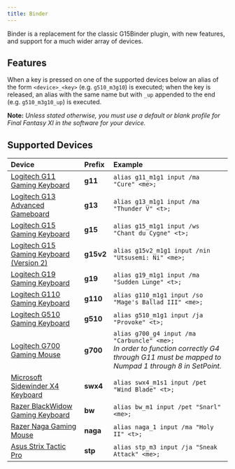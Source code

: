 ```yaml
---
title: Binder
---
```


Binder is a replacement for the classic G15Binder plugin, with new features, and support for a much wider array of devices.

## Features

When a key is pressed on one of the supported devices below an alias of the form `<device>_<key>` (e.g. `g510_m3g10`) is executed; when the key is released, an alias with the same name but with `_up` appended to the end (e.g. `g510_m3g10_up`) is executed.

**Note:** *Unless stated otherwise, you must use a default or blank profile for Final Fantasy XI in the software for your device.*

## Supported Devices

| Device | Prefix | Example |
|:---|:---|:---|
| [Logitech G11 Gaming Keyboard](http://www.logitech.com/en-us/support/keyboards/285) | **g11** | `alias g11_m1g1 input /ma "Cure" <me>;` |
| [Logitech G13 Advanced Gameboard](http://www.logitech.com/en-us/keyboards/keyboards/g13-advanced-gameboard) | **g13** | `alias g13_m1g1 input /ma "Thunder V" <t>;` |
| [Logitech G15 Gaming Keyboard](http://www.logitech.com/en-us/411/180) | **g15** | `alias g15_m1g1 input /ws "Chant du Cygne" <t>;` |
| [Logitech G15 Gaming Keyboard (Version 2)](http://www.logitech.com/en-us/411/3498) | **g15v2** | `alias g15v2_m1g1 input /nin "Utsusemi: Ni" <me>;` |
| [Logitech G19 Gaming Keyboard](http://www.logitech.com/en-us/gaming/mice-keyboard-combos/g19-keyboard-for-gaming) | **g19** | `alias g19_m1g1 input /ma "Sudden Lunge" <t>;` |
| [Logitech G110 Gaming Keyboard](http://www.logitech.com/en-us/gaming/mice-keyboard-combos/gaming-keyboard-g110) | **g110** | `alias g110_m1g1 input /so "Mage's Ballad III" <me>;` |
| [Logitech G510 Gaming Keyboard](http://www.logitech.com/en-us/gaming/mice-keyboard-combos/gaming-keyboard-g510) | **g510** | `alias g510_m1g1 input /ja "Provoke" <t>;` |
| [Logitech G700 Gaming Mouse](http://www.logitech.com/en-us/gaming/mice-keyboard-combos/wireless-gaming-mouse-g700) | **g700** | `alias g700_g4 input /ma "Carbuncle" <me>;`<br> *In order to function correctly G4 through G11 must be mapped to Numpad 1 through 8 in SetPoint.* |
| [Microsoft Sidewinder X4 Keyboard](http://www.microsoft.com/hardware/en-us/p/sidewinder-x4-keyboard) | **swx4** | `alias swx4_m1s1 input /pet "Wind Blade" <t>;` |
| [Razer BlackWidow Gaming Keyboard](http://www.razerzone.com/gaming-keyboards-keypads/razer-blackwidow-ultimate-2013) | **bw** | `alias bw_m1 input /pet "Snarl" <me>;`  |
| [Razer Naga Gaming Mouse](http://store.razerzone.com/store/razerusa/en_US/pd/productID.169418900) | **naga** | `alias naga_1 input /ma "Holy II" <t>;` |
| [Asus Strix Tactic Pro](http://www.asus.com/Gaming/STRIX_TACTIC_PRO/) | **stp** | `alias stp_m3 input /ja "Sneak Attack" <me>;` |
